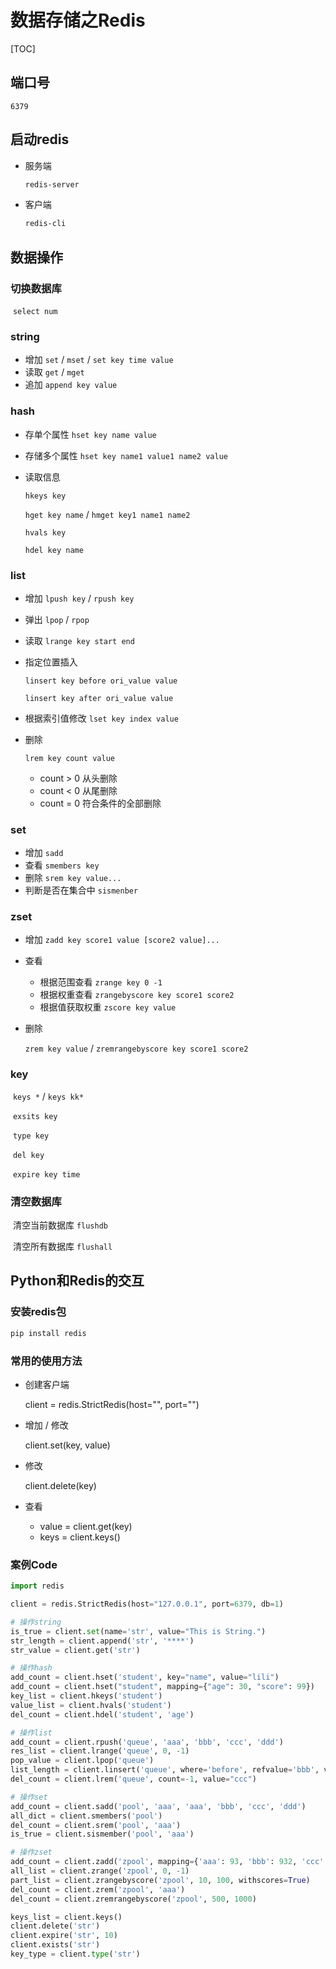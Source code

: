 # 数据存储之Redis

[TOC]

## 端口号

`6379`

## 启动redis

* 服务端

  ```bash
  redis-server
  ```

* 客户端

  ```bash
  redis-cli
  ```

## 数据操作

### 切换数据库

​	`select num`

### string

* 增加	 `set`   /   `mset`  /   `set key time value`
* 读取     `get`   /   `mget`
* 追加     `append key value`

### hash

* 存单个属性		`hset key name value`

* 存储多个属性    `hset key name1 value1 name2 value`

* 读取信息

  `hkeys key`  

  `hget key name`    /   `hmget key1 name1 name2`

  `hvals key` 

  `hdel key name`

### list

* 增加	`lpush key`   /    `rpush key`

* 弹出    `lpop`   /   `rpop`

* 读取    `lrange key start end`

* 指定位置插入    

  `linsert key before ori_value value`

  `linsert key after ori_value value`

* 根据索引值修改    `lset key index value`

* 删除

  `lrem key count value`

  * count > 0 从头删除
  * count < 0 从尾删除
  * count = 0 符合条件的全部删除

### set

* 增加	`sadd`
* 查看    `smembers key`
* 删除    `srem key value...`
* 判断是否在集合中    `sismenber`

### zset

* 增加	`zadd key score1 value [score2 value]...`

* 查看

  * 根据范围查看   	`zrange key 0 -1`
  * 根据权重查看       `zrangebyscore key score1 score2`
  * 根据值获取权重    `zscore key value`

* 删除

  `zrem key value`   /   `zremrangebyscore key score1 score2`

### key

​	`keys *`    /   `keys kk*`  

​	`exsits key`  

​	`type key`  

​	`del key`   

​	`expire key time`

### 清空数据库

​	清空当前数据库    `flushdb`

​	清空所有数据库    `flushall`

## Python和Redis的交互

### 安装redis包

```bash
pip install redis
```

### 常用的使用方法

* 创建客户端

  client = redis.StrictRedis(host="", port="")

* 增加 / 修改

  client.set(key, value)

* 修改

  client.delete(key)

* 查看

  * value = client.get(key)
  * keys = client.keys()

### 案例Code

```python
import redis

client = redis.StrictRedis(host="127.0.0.1", port=6379, db=1)

# 操作string
is_true = client.set(name='str', value="This is String.")
str_length = client.append('str', '****')
str_value = client.get('str')

# 操作hash
add_count = client.hset('student', key="name", value="lili")
add_count = client.hset("student", mapping={"age": 30, "score": 99})
key_list = client.hkeys('student')
value_list = client.hvals('student')
del_count = client.hdel('student', 'age')

# 操作list
add_count = client.rpush('queue', 'aaa', 'bbb', 'ccc', 'ddd')
res_list = client.lrange('queue', 0, -1)
pop_value = client.lpop('queue')
list_length = client.linsert('queue', where='before', refvalue='bbb', value="****")
del_count = client.lrem('queue', count=-1, value="ccc")

# 操作set
add_count = client.sadd('pool', 'aaa', 'aaa', 'bbb', 'ccc', 'ddd')
all_dict = client.smembers('pool')
del_count = client.srem('pool', 'aaa')
is_true = client.sismember('pool', 'aaa')

# 操作zset
add_count = client.zadd('zpool', mapping={'aaa': 93, 'bbb': 932, 'ccc': 99})
all_list = client.zrange('zpool', 0, -1)
part_list = client.zrangebyscore('zpool', 10, 100, withscores=True)
del_count = client.zrem('zpool', 'aaa')
del_count = client.zremrangebyscore('zpool', 500, 1000)

keys_list = client.keys()
client.delete('str')
client.expire('str', 10)
client.exists('str')
key_type = client.type('str')
```

